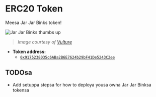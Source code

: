 # ERC20 Token

Meesa Jar Jar Binks token!

![Jar Jar Binks thumbs up](https://pyxis.nymag.com/v1/imgs/73a/a89/3e06421c9061164cd70fb21b5712ab32f5-17-jar-jar-binks.2x.rsquare.w330.jpg)

> _Image courtesy of [Vulture](https://www.vulture.com/2017/02/what-happened-to-jar-jar-binks-after-the-star-wars-prequels.html)_

- **Token address:**
  - [`0x9175238035c6ABa2B6E7624b29bF41De5243C2ee`](https://goerli.etherscan.io/address/0x9175238035c6ABa2B6E7624b29bF41De5243C2ee)

## TODOsa

- Add setuppa stepsa for how to deploya yousa owna Jar Jar Binksa tokensa
